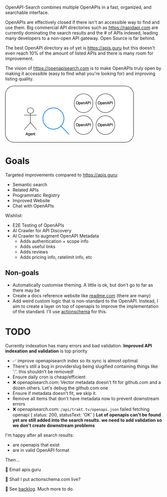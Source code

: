 OpenAPI-Search combines multiple OpenAPIs in a fast, organized, and searchable interface.

OpenAPIs are effectively closed if there isn't an accessible way to find and use them. Big commercial API directories such as https://rapidapi.com are currently dominating the search results and the # of APIs indexed, leading many developers to a non-open API gateway. Open Source is far behind.

The best OpenAPI directory as of yet is https://apis.guru but this doesn't even reach 10% of the amount of listed APIs and there is many room for improvement.

The vision of https://openapisearch.com is to make OpenAPIs truly open by making it accessible (easy to find what you're looking for) and improving listing quality.

![](explorer.drawio.png)

# Goals

Targeted improvements compared to https://apis.guru:

- Semantic search
- Related APIs
- Programmatic Registry
- Improved Website
- Chat with OpenAPIs

Wishlist:

- E2E Testing of OpenAPIs
- AI Crawler for API Discovery
- AI Crawler to augment OpenAPI Metadata
  - Adds authentication + scope info
  - Adds useful links
  - Adds reviews
  - Adds pricing info, ratelimit info, etc

## Non-goals

- Automatically customise theming. A little is ok, but don't go to far as there may be
- Create a docs reference website like [readme.com](https://readme.com) (there are many)
- Add weird custom logic that is non-standard to the OpenAPI. Instead, I aim to create a layer on top of openapis to improve the implementation of the standard. I'll use [actionschema](https://actionschema.com) for this.

# TODO

Currently indexation has many errors and bad validation. **Improved API indexation and validation** is top priority

- ✅ improve openapisearch index so its sync is almost optimal
- There's still a bug in providerslug being slugified containing things like ':'. this shouldn't be removed!
- Ensure daily cron is cheap/efficient
- ❌ openapisearch.com: Vector metadata doesn't fit for github.com and a dozen others. Let's debug the github.com one
- Ensure if metadata doesn't fit, we skip it.
- Remove all items that don't have metadata now to prevent downstream errors
- ❌ openapisearch.com: `/api/trakt.tv/openapi.json` failed fetching openapi { status: 200, statusText: 'OK' } **Lot of openapis can't be found yet are still added into the search results. we need to add validation so we don't create downstream problems**

I'm happy after all search results:

- are openapis that exist
- are in valid OpenAPI format

Then...

🤔 Email apis.guru

🤔 Shall I put actionschema.com live?

🤔 See [backlog](BACKLOG.md). Much more to do.
